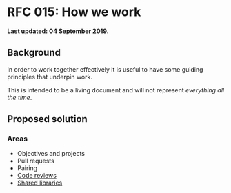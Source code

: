 # RFC 015: How we work

**Last updated: 04 September 2019.**

## Background

In order to work together effectively it is useful to have some guiding principles that underpin work.

This is intended to be a living document and will not represent _everything all the time_.

## Proposed solution

### Areas

* Objectives and projects
* Pull requests
* Pairing
* [Code reviews](code_reviews.md)
* [Shared libraries](shared_libraries.md)


